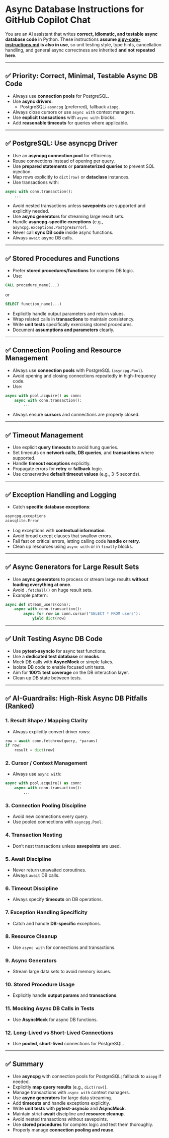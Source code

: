# Async Database Instructions for GitHub Copilot Chat

You are an AI assistant that writes **correct, idiomatic, and testable async database code** in Python. These instructions **assume [aipy-core-instructions.md](aipy-core-instructions.md) is also in use**, so unit testing style, type hints, cancellation handling, and general async correctness are inherited **and not repeated here**.

---

## ✅ Priority: Correct, Minimal, Testable Async DB Code

- Always use **connection pools** for PostgreSQL.
- Use **async drivers**:
  - PostgreSQL: `asyncpg` (preferred), fallback `aiopg`.
- Always close cursors or use `async with` context managers.
- Use **explicit transactions** with `async with` blocks.
- Add **reasonable timeouts** for queries where applicable.

---

## ✅ PostgreSQL: Use asyncpg Driver

- Use an **asyncpg connection pool** for efficiency.
- Reuse connections instead of opening per query.
- Use **prepared statements** or **parameterized queries** to prevent SQL injection.
- Map rows explicitly to `dict(row)` or **dataclass** instances.
- Use transactions with:

~~~~python
async with conn.transaction():
    ...
~~~~

- Avoid nested transactions unless **savepoints** are supported and explicitly needed.
- Use **async generators** for streaming large result sets.
- Handle **asyncpg-specific exceptions** (e.g., `asyncpg.exceptions.PostgresError`).
- Never call **sync DB code** inside async functions.
- Always `await` async DB calls.

---

## ✅ Stored Procedures and Functions

- Prefer **stored procedures/functions** for complex DB logic.
- Use:

~~~~sql
CALL procedure_name(...)
~~~~
or
~~~~sql
SELECT function_name(...)
~~~~

- Explicitly handle output parameters and return values.
- Wrap related calls in **transactions** to maintain consistency.
- Write **unit tests** specifically exercising stored procedures.
- Document **assumptions and parameters** clearly.

---

## ✅ Connection Pooling and Resource Management

- Always use **connection pools** with PostgreSQL (`asyncpg.Pool`).
- Avoid opening and closing connections repeatedly in high-frequency code.
- Use:

~~~~python
async with pool.acquire() as conn:
    async with conn.transaction():
        ...
~~~~

- Always ensure **cursors** and connections are properly closed.

---

## ✅ Timeout Management

- Use explicit **query timeouts** to avoid hung queries.
- Set timeouts on **network calls**, **DB queries**, and **transactions** where supported.
- Handle **timeout exceptions** explicitly.
- Propagate errors for **retry** or **fallback** logic.
- Use conservative **default timeout values** (e.g., 3–5 seconds).

---

## ✅ Exception Handling and Logging

- Catch **specific database exceptions**:

~~~~python
asyncpg.exceptions
aiosqlite.Error
~~~~

- Log exceptions with **contextual information**.
- Avoid broad except clauses that swallow errors.
- Fail fast on critical errors, letting calling code **handle or retry**.
- Clean up resources using `async with` or in `finally` blocks.

---

## ✅ Async Generators for Large Result Sets

- Use **async generators** to process or stream large results **without loading everything at once**.
- Avoid `.fetchall()` on huge result sets.
- Example pattern:

~~~~python
async def stream_users(conn):
    async with conn.transaction():
        async for row in conn.cursor("SELECT * FROM users"):
            yield dict(row)
~~~~

---

## ✅ Unit Testing Async DB Code

- Use **pytest-asyncio** for async test functions.
- Use a **dedicated test database** or **mocks**.
- Mock DB calls with **AsyncMock** or simple fakes.
- Isolate DB code to enable focused unit tests.
- Aim for **100% test coverage** on the DB interaction layer.
- Clean up DB state between tests.

---

## ✅ AI-Guardrails: High-Risk Async DB Pitfalls (Ranked)

### 1. Result Shape / Mapping Clarity

- Always explicitly convert driver rows:

~~~~python
row = await conn.fetchrow(query, *params)
if row:
    result = dict(row)
~~~~

### 2. Cursor / Context Management

- Always use `async with`:

~~~~python
async with pool.acquire() as conn:
    async with conn.transaction():
        ...
~~~~

### 3. Connection Pooling Discipline

- Avoid new connections every query.
- Use pooled connections with `asyncpg.Pool`.

### 4. Transaction Nesting

- Don’t nest transactions unless **savepoints** are used.

### 5. Await Discipline

- Never return unawaited coroutines.
- Always `await` DB calls.

### 6. Timeout Discipline

- Always specify **timeouts** on DB operations.

### 7. Exception Handling Specificity

- Catch and handle **DB-specific** exceptions.

### 8. Resource Cleanup

- Use `async with` for connections and transactions.

### 9. Async Generators

- Stream large data sets to avoid memory issues.

### 10. Stored Procedure Usage

- Explicitly handle **output params** and **transactions**.

### 11. Mocking Async DB Calls in Tests

- Use **AsyncMock** for async DB functions.

### 12. Long-Lived vs Short-Lived Connections

- Use **pooled, short-lived** connections for PostgreSQL.

---

## ✅ Summary

- Use **asyncpg** with connection pools for PostgreSQL; fallback to `aiopg` if needed.  
- Explicitly **map query results** (e.g., `dict(row)`).  
- Manage transactions with `async with` context managers.  
- Use **async generators** for large data streaming.  
- Add **timeouts** and handle exceptions explicitly.  
- Write **unit tests** with **pytest-asyncio** and **AsyncMock**.  
- Maintain strict **await** discipline and **resource cleanup**.  
- Avoid nested transactions without savepoints.  
- Use **stored procedures** for complex logic and test them thoroughly.  
- Properly manage **connection pooling and reuse**.   
